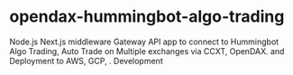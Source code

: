 # opendax-hummingbot-algo-trading
Node.js  Next.js middleware  Gateway API app to connect to Hummingbot Algo Trading, Auto Trade on Multiple exchanges via CCXT, OpenDAX. and Deployment to AWS, GCP, . Development
